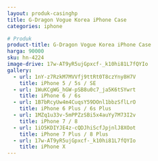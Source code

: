 ```yaml
---
layout: produk-casinghp
title: G-Dragon Vogue Korea iPhone Case
categories: iphone

# Produk
product-title: G-Dragon Vogue Korea iPhone Case
harga: 90000
sku: hn-4224
image-drive: 17w-AT9yR5ujGpxcf-_k10hi81L7fQYIo
gallery:
  - url: 1nY-z7RzkM7MVVfj9ttRt0T8czYny8H7V
    title: iPhone 5 / 5s / SE
  - url: 1WuKCgWG_hGW-pSB8u0c7_ja5K6tSYwrt
    title: iPhone 6 / 6s
  - url: 1B7bRcyUw4m4CuqsY59DOnl1bbzSflLrO
    title: iPhone 6 Plus / 6s Plus
  - url: 1MZq1u33v-5mPPZzSBi5x4auYy7M73I2v
    title: iPhone 7 / 8
  - url: 1iO5KDIYJE4z-cQDJhiScfJpjnlJ8XOot
    title: iPhone 7 Plus / 8 Plus
  - url: 17w-AT9yR5ujGpxcf-_k10hi81L7fQYIo
    title: iPhone X
---
```


